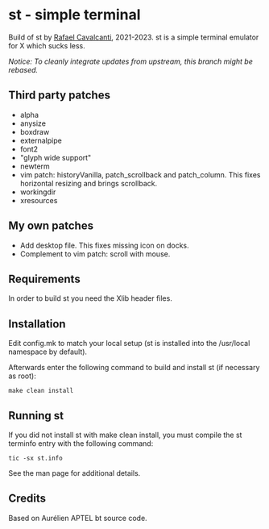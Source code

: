 # st - simple terminal

Build of st by [Rafael Cavalcanti](https://rafaelc.org/dev), 2021-2023. st is a simple terminal emulator for X which sucks less.

_Notice: To cleanly integrate updates from upstream, this branch might be rebased._

## Third party patches

- alpha
- anysize
- boxdraw
- externalpipe
- font2
- "glyph wide support"
- newterm
- vim patch: historyVanilla, patch_scrollback and patch_column. This fixes horizontal resizing and brings scrollback.
- workingdir
- xresources

## My own patches

- Add desktop file. This fixes missing icon on docks.
- Complement to vim patch: scroll with mouse.

## Requirements

In order to build st you need the Xlib header files.

## Installation

Edit config.mk to match your local setup (st is installed into
the /usr/local namespace by default).

Afterwards enter the following command to build and install st (if
necessary as root):

    make clean install

## Running st

If you did not install st with make clean install, you must compile
the st terminfo entry with the following command:

    tic -sx st.info

See the man page for additional details.

## Credits

Based on Aurélien APTEL <aurelien dot aptel at gmail dot com> bt source code.

